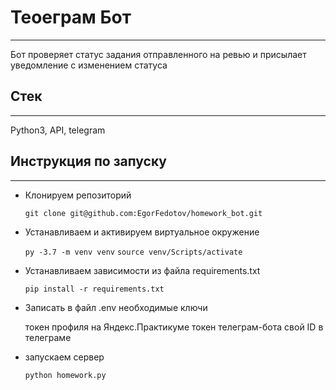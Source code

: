 
# Теоеграм Бот
***
Бот проверяет статус задания отправленного на ревью и присылает уведомление с изменением статуса

## Стек
***
Python3, API, telegram

## Инструкция по запуску
***
* Клонируем репозиторий

	`
	git clone git@github.com:EgorFedotov/homework_bot.git
	`


* Устанавливаем и активируем виртуальное окружение  

	`
    py -3.7 -m venv venv
    `
    `
    source venv/Scripts/activate
    `
   
   
* Устанавливаем зависимости из файла requirements.txt
 
	`
    pip install -r requirements.txt
    `
 

* Записать в файл .env необходимые ключи

    токен профиля на Яндекс.Практикуме
    токен телеграм-бота
    свой ID в телеграме


* запускаем сервер 

    `
	python homework.py
    `
